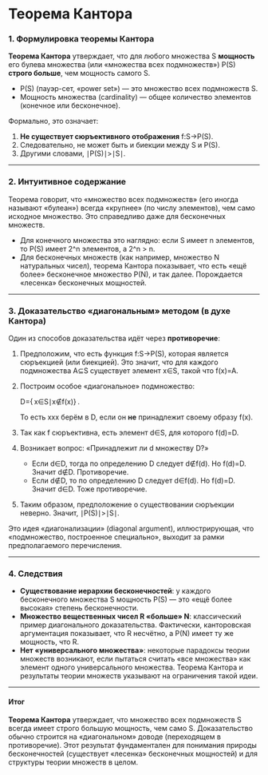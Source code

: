 # Теорема Кантора

### 1. Формулировка теоремы Кантора

**Теорема Кантора** утверждает, что для любого множества S **мощность** его булева множества (или «множества всех подмножеств») P(S) **строго больше**, чем мощность самого S.

* P(S) (пауэр-сет, «power set») — это множество всех подмножеств S.
* Мощность множества (cardinality) — общее количество элементов (конечное или бесконечное).

Формально, это означает:

1. **Не существует сюръективного отображения** f:S→P(S).
2. Следовательно, не может быть и биекции между S и P(S).
3. Другими словами, ∣P(S)∣>∣S∣.

***

### 2. Интуитивное содержание

Теорема говорит, что «множество всех подмножеств» (его иногда называют «булеан») всегда «крупнее» (по числу элементов), чем само исходное множество. Это справедливо даже для бесконечных множеств.

* Для конечного множества это наглядно: если S имеет n элементов, то P(S) имеет 2^n элементов, а 2^n > n.
* Для бесконечных множеств (как например, множество N натуральных чисел), теорема Кантора показывает, что есть «ещё более» бесконечное множество P(N), и так далее. Порождается «лесенка» бесконечных мощностей.

***

### 3. Доказательство «диагональным» методом (в духе Кантора)

Один из способов доказательства идёт через **противоречие**:

1. Предположим, что есть функция f:S→P(S), которая является сюръекцией (или биекцией). Это значит, что для каждого подмножества A⊆S существует элемент x∈S, такой что f(x)=A.
2.  Построим особое «диагональное» подмножество:

    D={ x∈S∣x∉f(x)} .

    То есть xxx берём в D, если он **не** принадлежит своему образу f(x).
3. Так как f сюръективна, есть элемент d∈S, для которого f(d)=D.
4. Возникает вопрос: «Принадлежит ли d множеству D?»
   * Если d∈D, тогда по определению D следует d∉f(d). Но f(d)=D. Значит d∉D. Противоречие.
   * Если d∉D, то по определению D следует d∈f(d). Но f(d)=D. Значит d∈D. Тоже противоречие.
5. Таким образом, предположение о существовании сюръекции неверно. Значит, ∣P(S)∣>∣S∣.

Это идея «диагонализации» (diagonal argument), иллюстрирующая, что «подмножество, построенное специально», выходит за рамки предполагаемого перечисления.

***

### 4. Следствия

* **Существование иерархии бесконечностей**: у каждого бесконечного множества S мощность P(S) — это «ещё более высокая» степень бесконечности.
* **Множество вещественных чисел R «больше» N**: классический пример диагонального доказательства. Фактически, канторовская аргументация показывает, что R несчётно, а P(N) имеет ту же мощность, что R.
* **Нет «универсального множества»**: некоторые парадоксы теории множеств возникают, если пытаться считать «все множества» как элемент одного универсального множества. Теорема Кантора и результаты теории множеств указывают на ограничения такой идеи.

***

#### Итог

**Теорема Кантора** утверждает, что множество всех подмножеств S всегда имеет строго большую мощность, чем само S. Доказательство обычно строится на «диагональном» доводе (переходящем в противоречие). Этот результат фундаментален для понимания природы бесконечностей (существует «лесенка» бесконечных мощностей) и для структуры теории множеств в целом.
